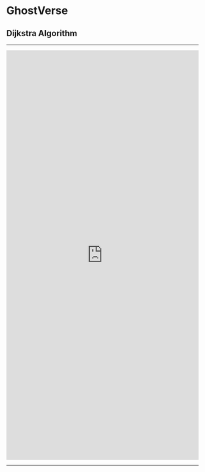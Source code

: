 # GhostVerse

## **Dijkstra Algorithm**

---

<div>
<iframe src="https://www.linkedin.com/embed/feed/update/urn:li:ugcPost:6937275522104123392" height="1070" width="504" frameborder="0" allowfullscreen="" title="Embedded post"></iframe>
</div>

---
